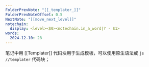 ```yaml
---
FolderPrevNote: "[[_templater_]]"
FolderPrevNoteOffset: 0.5
NextNote: "[[move_next_level]]"
notechain:
  display: <level><$0><notechain.in_a_word|? - $1>
words:
  2024-12-10: 28
---
```


笔记中用 [[Templater]] 代码块用于生成模板，可以使用原生语法或 `js //templater` 代码块；
